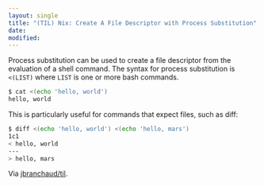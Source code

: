 ```yaml
---
layout: single
title: "(TIL) Nix: Create A File Descriptor with Process Substitution"
date:
modified:
---
```


Process substitution can be used to create a file descriptor from the
evaluation of a shell command. The syntax for process substitution is
`<(LIST)` where `LIST` is one or more bash commands.

```bash
$ cat <(echo 'hello, world')
hello, world
```

This is particularly useful for commands that expect files, such as diff:

```bash
$ diff <(echo 'hello, world') <(echo 'hello, mars')
1c1
< hello, world
---
> hello, mars
```

Via [jbranchaud/til](https://github.com/jbranchaud/til).
